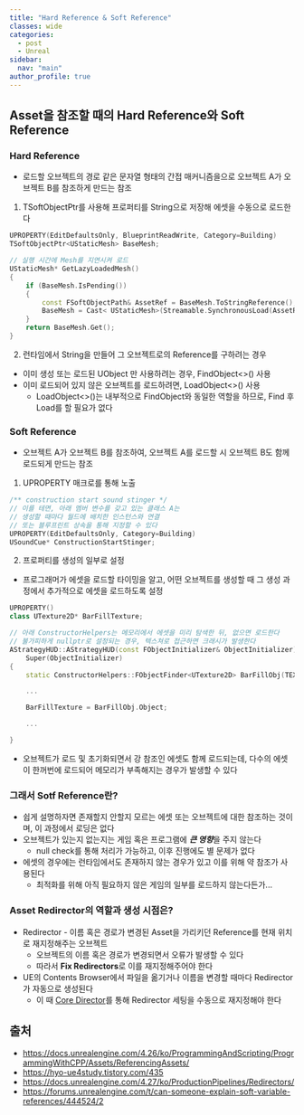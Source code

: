 ```yaml
---
title: "Hard Reference & Soft Reference"
classes: wide
categories: 
  - post
  - Unreal
sidebar:
  nav: "main"
author_profile: true
---
```


## Asset을 참조할 때의 Hard Reference와 Soft Reference

### Hard Reference
* 로드할 오브젝트의 경로 같은 문자열 형태의 간접 매커니즘을으로 오브젝트 A가 오브젝트 B를 참조하게 만드는 참조
1. TSoftObjectPtr를 사용해 프로퍼티를 String으로 저장해 에셋을 수동으로 로드한다
```c++
UPROPERTY(EditDefaultsOnly, BlueprintReadWrite, Category=Building)
TSoftObjectPtr<UStaticMesh> BaseMesh;

// 실행 시간에 Mesh를 지연시켜 로드
UStaticMesh* GetLazyLoadedMesh()
{
    if (BaseMesh.IsPending())
    {
        const FSoftObjectPath& AssetRef = BaseMesh.ToStringReference();
        BaseMesh = Cast< UStaticMesh>(Streamable.SynchronousLoad(AssetRef));
    }
    return BaseMesh.Get();
}
```

2. 런타임에서 String을 만들어 그 오브젝트로의 Reference를 구하려는 경우
* 이미 생성 또는 로드된 UObject 만 사용하려는 경우, FindObject<>() 사용
* 이미 로드되어 있지 않은 오브젝트를 로드하려면, LoadObject<>() 사용
  * LoadObject<>()는 내부적으로 FindObject와 동일한 역할을 하므로, Find 후 Load를 할 필요가 없다

### Soft Reference
* 오브젝트 A가 오브젝트 B를 참조하여, 오브젝트 A를 로드할 시 오브젝트 B도 함께 로드되게 만드는 참조
1. UPROPERTY 매크로를 통해 노출
```C++
/** construction start sound stinger */
// 이를 테면, 아래 멤버 변수를 갖고 있는 클래스 A는
// 생성할 때마다 월드에 배치한 인스턴스와 연결 
// 또는 블루프린트 상속을 통해 지정할 수 있다
UPROPERTY(EditDefaultsOnly, Category=Building)
USoundCue* ConstructionStartStinger;
```
2. 프로퍼티를 생성의 일부로 설정
* 프로그래머가 에셋을 로드할 타이밍을 알고, 어떤 오브젝트를 생성할 때 그 생성 과정에서 추가적으로 에셋을 로드하도록 설정
```c++
UPROPERTY()
class UTexture2D* BarFillTexture;

// 아래 ConstructorHelpers는 메모리에서 에셋을 미리 탐색한 뒤, 없으면 로드한다
// 불가피하게 nullptr로 설정되는 경우, 텍스쳐로 접근하면 크래시가 발생한다
AStrategyHUD::AStrategyHUD(const FObjectInitializer& ObjectInitializer) :
    Super(ObjectInitializer)
{
    static ConstructorHelpers::FObjectFinder<UTexture2D> BarFillObj(TEXT("/Game/UI/HUD/BarFill"));

    ...

    BarFillTexture = BarFillObj.Object;

    ...

}
```
* 오브젝트가 로드 및 초기화되면서 강 참조인 에셋도 함께 로드되는데, 다수의 에셋이 한꺼번에 로드되어 메모리가 부족해지는 경우가 발생할 수 있다

### 그래서 Sotf Reference란?
* 쉽게 설명하자면 존재할지 안할지 모르는 에셋 또는 오브젝트에 대한 참조하는 것이며, 이 과정에서 로딩은 없다
* 오브젝트가 있는지 없는지는 게임 혹은 프로그램에 ***큰 영향***을 주지 않는다
  * null check를 통해 처리가 가능하고, 이후 진행에도 별 문제가 없다
* 에셋의 경우에는 런타임에서도 존재하지 않는 경우가 있고 이를 위해 약 참조가 사용된다
  * 최적화를 위해 아직 필요하지 않은 게임의 일부를 로드하지 않는다든가...

### Asset Redirector의 역할과 생성 시점은?
* Redirector - 이름 혹은 경로가 변경된 Asset을 가리키던 Reference를 현재 위치로 재지정해주는 오브젝트
  * 오브젝트의 이름 혹은 경로가 변경되면서 오류가 발생할 수 있다
  * 따라서 **Fix Redirectors**로 이를 재지정해주어야 한다
* UE의 Contents Browser에서 파일을 옮기거나 이름을 변경할 때마다 Redirector가 자동으로 생성된다
  * 이 때 [Core Director](https://www.unrealdirective.com/articles/core-redirectors-what-you-need-to-know)를 통해 Redirector 세팅을 수동으로 재지정해야 한다

## 출처
* <https://docs.unrealengine.com/4.26/ko/ProgrammingAndScripting/ProgrammingWithCPP/Assets/ReferencingAssets/>
* <https://hyo-ue4study.tistory.com/435>
* <https://docs.unrealengine.com/4.27/ko/ProductionPipelines/Redirectors/>
* <https://forums.unrealengine.com/t/can-someone-explain-soft-variable-references/444524/2>
